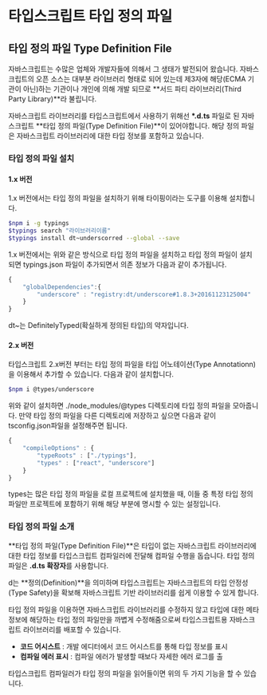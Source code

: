 # 타입스크립트 타입 정의 파일

## 타입 정의 파일 Type Definition File

 자바스크립트는 수많은 업체와 개발자들에 의해서 그 생태가 발전되어 왔습니다. 자바스크립트의 오픈 소스는 대부분 라이브러리 형태로 되어 있는데 제3자에 해당\(ECMA 기관이 아닌\)하는 기관이나 개인에 의해 개발 되므로 **서드 파티 라이브러리\(Third Party Library\)**라 불립니다.

 자바스크립트 라이브러리를 타입스크립트에서 사용하기 위해선 **\*.d.ts** 파일로 된 자바스크립트 **타입 정의 파일\(Type Definition File\)**이 있어야합니다. 해당 정의 파일은 자바스크립트 라이브러리에 대한 타입 정보를 포함하고 있습니다. 



### 타입 정의 파일 설치

#### 1.x 버전

 1.x 버전에서는 타입 정의 파일을 설치하기 위해 타이핑이라는 도구를 이용해 설치합니다. 

```bash
$npm i -g typings
$typings search "라이브러리이름"
$typings install dt~underscorred --global --save
```

1.x 버전에서는 위와 같은 방식으로 타입 정의 파일을 설치하고 타입 정의 파일이 설치 되면 typings.json 파일이 추가되면서 의존 정보가 다음과 같이 추가됩니다.

```javascript
{
    "globalDependencies":{
        "underscore" : "registry:dt/underscore#1.8.3+20161123125004"
    }
}
```

 dt~는 DefinitelyTyped\(확실하게 정의된 타입\)의 약자입니다. 

#### 2.x 버전

 타입스크립트 2.x버전 부터는 타입 정의 파일을 타입 어노테이션\(Type Annotationn\)을 이용해서 추가할 수 있습니다. 다음과 같이 설치합니다.

```bash
$npm i @types/underscore
```

 위와 같이 설치하면 ./node\_modules/@types 디렉토리에 타입 정의 파일을 모아줍니다. 만약 타입 정의 파일을 다른 디렉토리에 저장하고 싶으면 다음과 같이 tsconfig.json파일을 설정해주면 됩니다.

```javascript
{
    "compileOptions" : {
        "typeRoots" : ["./typings"],
        "types" : ["react", "underscore"]
    }
}
```

 types는 많은 타입 정의 파일을 로컬 프로젝트에 설치했을 때, 이들 중 특정 타입 정의 파일만 프로젝트에 포함하기 위해 해당 부분에 명시할 수 있는 설정입니다. 

### 타입 정의 파일 소개 

 **타입 정의 파일\(Type Definition File\)**은 타입이 없는 자바스크립트 라이브러리에 대한 타입 정보를 타입스크립트 컴파일러에 전달해 컴파일 수행을 돕습니다. 타입 정의 파일은 **.d.ts 확장자**를 사용합니다. 

 d는 **정의\(Definition\)**을 의미하며 타입스크립트는 자바스크립트의 타입 안정성\(Type Safety\)을 확보해 자바스크립트 기반 라이브러리를 쉽게 이용할 수 있게 합니다. 

타입 정의 파일을 이용하면 자바스크립트 라이브러리를 수정하지 않고 타입에 대한 메타 정보에 해당하는 타입 정의 파일만을 까볍게 수정해줌으로써 타입스크립트용 자바스크립트 라이브러리를 배포할 수 있습니다.

* **코드 어시스트** : 개발 에디터에서 코드 어시스트를 통해 타입 정보를 표시
* **컴파일 에러 표시** : 컴파일 에러가 발생할 때보다 자세한 에러 로그를 출

 타입스크립트 컴파일러가 타입 정의 파일을 읽어들이면 위의 두 가지 기능을 할 수 있습니다. 


